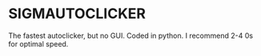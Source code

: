 # SIGMAUTOCLICKER
The fastest autoclicker, but no GUI. Coded in python. I recommend 2-4 0s for optimal speed.
